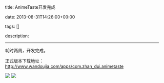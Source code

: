 title: AnimeTaste开发完成

date: 2013-08-31T14:26:00+00:00

tags: []

description: 

---
耗时两周，开发完成。 

正式版本下载地址： [ http://www.wandoujia.com/apps/com.zhan_dui.animetaste ](http://www.wandoujia.com/apps/com.zhan_dui.animetaste)

![](http://ww3.sinaimg.cn/mw690/610dc034jw1e885obnjy6j208c0b43zo.jpg) ![](http://ww2.sinaimg.cn/mw690/610dc034jw1e885o9kjgzj208c0b40ty.jpg)
